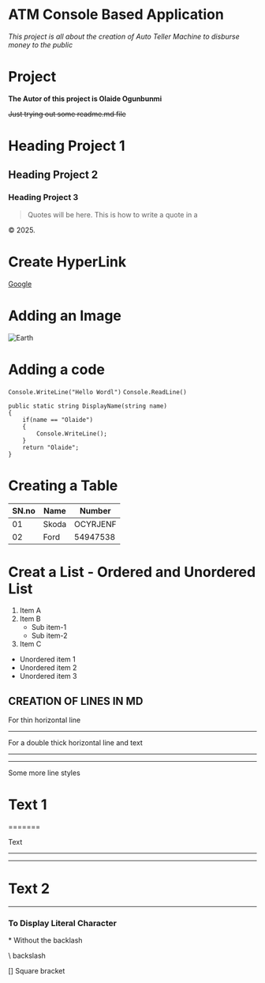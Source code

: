 ﻿# ATM Console Based Application
_This project is all about the creation of Auto Teller Machine to disburse money to the public_
# Project
**The Autor of this project is Olaide Ogunbunmi**

~~Just trying out some readme.md file~~
# Heading Project 1
## Heading Project 2
### Heading Project 3
>Quotes will be here. This is how to write a quote in a

&copy; 2025.

# Create HyperLink
[Google](www.google.com)

# Adding an Image
![Earth](google.com/earth)

# Adding a code
`Console.WriteLine("Hello Wordl")`
`Console.ReadLine()`

```
public static string DisplayName(string name)
{
	if(name == "Olaide")
	{
		Console.WriteLine();
	}
	return "Olaide";
}
```

# Creating a Table

|SN.no | Name | Number |
|--    |------| -------|
|01    |Skoda |OCYRJENF|
|02    |Ford  |54947538|

# Creat a List - Ordered and Unordered List
1. Item A
2. Item B
	* Sub item-1
	* Sub item-2
3. Item C
* Unordered item 1
* Unordered item 2
* Unordered item 3

## CREATION OF LINES IN MD

For thin horizontal line
***

For a double thick horizontal line and text

---
---

Some more line styles

Text 1
=

=======

Text
***
***

Text 2
===
***

### To Display Literal Character

\* Without the backlash

\ backslash

[] Square bracket
